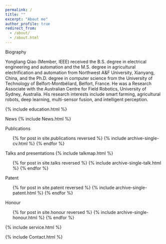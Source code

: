 ```yaml
---
permalink: /
title: ""
excerpt: "About me"
author_profile: true
redirect_from: 
  - /about/
  - /about.html
---
```


<span id="Biography" class="section-subheading">Biography</span>
<!-- ====== -->

Yongliang Qiao (Member, IEEE) received the B.S. degree in electrical engineering and automation and the M.S. degree in agricultural electriﬁcation and automation from Northwest A&F University, Xianyang, China, and the Ph.D. degree in computer science from the University of Technology of Belfort-Montbéliard, Belfort, France. He was a Research Associate with the Australian Centre for Field Robotics, University of Sydney, Australia. His research interests include smart farming, agricultural robots, deep learning, multi-sensor fusion, and intelligent perception.

{% include education.html %}

<span id="News" class="section-subheading">News</span>
{% include News.html %}

<span id="Publications" class="section-subheading">Publications</span>
  <ul>
  {% for post in site.publications reversed %}
    {% include archive-single-cv.html %}
  {% endfor %}
  </ul>

<span id="Talks" class="section-subheading">Talks and presentations</span>
  {% include talkmap.html %}
  <ul>
  {% for post in site.talks reversed %}
    {% include archive-single-talk.html %}
  {% endfor %}
  </ul>


<span id="Patent" class="section-subheading">Patent</span>
  <ul>
  {% for post in site.patent reversed %}
    {% include archive-single-patent.html %}
  {% endfor %}
  </ul>

<span id="Honour" class="section-subheading">Honour</span>
  <ul>
  {% for post in site.honour reversed %}
    {% include archive-single-honour.html %}
  {% endfor %}
  </ul>

<span id="Services"></span>
  {% include service.html %}

<span id="Contact" class="section-subheading"></span>
  {% include Contact.html %}


<!-- Talks
======
  <ul>
  {% for post in site.talks %}
    {% include archive-single-talk-cv.html %}
  {% endfor %}
  </ul>


Teaching
======
  <ul>
  {% for post in site.teaching %}
    {% include archive-single-cv.html %}
  {% endfor %}
  </ul>


Service and leadership
======
* Currently signed in to 43 different slack teams -->

<!-- 个人Github信息小卡片 -->
<!-- ![Christmas's GitHub stats](https://github-readme-stats.vercel.app/api?username=Shunli-W&show_icons=true&theme=tokyonight) -->

<!-- 个人主页各个国家的访问人数 -->
<!-- <a href="https://flagcounter.me/details/doX"><img src="https://flagcounter.me/doX/" alt="Flag Counter"></a> -->

<!-- 主页访问人数 -->
<!-- ![Visitor Count](https://profile-counter.glitch.me/qiao19981314/count.svg)
![Visitor Count](https://komarev.com/ghpvc/?username=qiao19981314&label=PROFILE+VIEWS) -->
